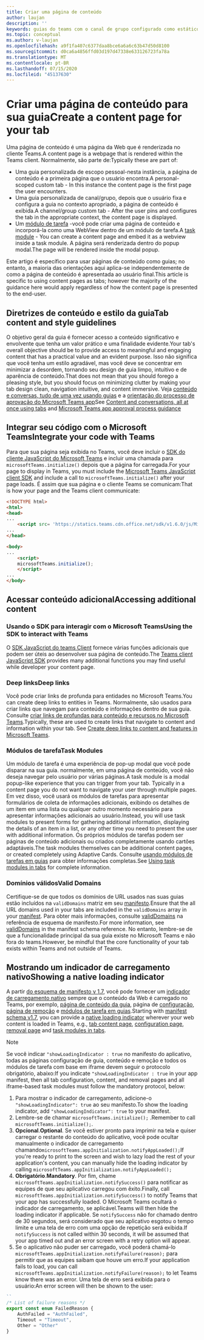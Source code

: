 ```yaml
---
title: Criar uma página de conteúdo
author: laujan
description: ''
keywords: guias do teams com o canal de grupo configurado como estático
ms.topic: conceptual
ms.author: v-laujan
ms.openlocfilehash: a9f1fa407c6377daa8bce6a6a6c63b47d50d8100
ms.sourcegitcommit: d0ca6a4856ffd03d197d47338e633126723fa78a
ms.translationtype: MT
ms.contentlocale: pt-BR
ms.lasthandoff: 07/15/2020
ms.locfileid: "45137630"
---
```

# <a name="create-a-content-page-for-your-tab"></a><span data-ttu-id="ffc6e-103">Criar uma página de conteúdo para sua guia</span><span class="sxs-lookup"><span data-stu-id="ffc6e-103">Create a content page for your tab</span></span>

<span data-ttu-id="ffc6e-104">Uma página de conteúdo é uma página da Web que é renderizada no cliente Teams.</span><span class="sxs-lookup"><span data-stu-id="ffc6e-104">A content page is a webpage that is rendered within the Teams client.</span></span> <span data-ttu-id="ffc6e-105">Normalmente, são parte de:</span><span class="sxs-lookup"><span data-stu-id="ffc6e-105">Typically these are part of:</span></span>

* <span data-ttu-id="ffc6e-106">Uma guia personalizada de escopo pessoal-nesta instância, a página de conteúdo é a primeira página que o usuário encontra.</span><span class="sxs-lookup"><span data-stu-id="ffc6e-106">A personal-scoped custom tab - In this instance the content page is the first page the user encounters.</span></span>
* <span data-ttu-id="ffc6e-107">Uma guia personalizada de canal/grupo, depois que o usuário fixa e configura a guia no contexto apropriado, a página de conteúdo é exibida.</span><span class="sxs-lookup"><span data-stu-id="ffc6e-107">A channel/group custom tab - After the user pins and configures the tab in the appropriate context, the content page is displayed.</span></span>
* <span data-ttu-id="ffc6e-108">Um [módulo de tarefa](~/task-modules-and-cards/what-are-task-modules.md) -você pode criar uma página de conteúdo e incorporá-la como uma WebView dentro de um módulo de tarefa.</span><span class="sxs-lookup"><span data-stu-id="ffc6e-108">A [task module](~/task-modules-and-cards/what-are-task-modules.md) - You can create a content page and embed it as a webview inside a task module.</span></span> <span data-ttu-id="ffc6e-109">A página será renderizada dentro do popup modal.</span><span class="sxs-lookup"><span data-stu-id="ffc6e-109">The page will be rendered inside the modal popup.</span></span>

<span data-ttu-id="ffc6e-110">Este artigo é específico para usar páginas de conteúdo como guias; no entanto, a maioria das orientações aqui aplica-se independentemente de como a página de conteúdo é apresentada ao usuário final.</span><span class="sxs-lookup"><span data-stu-id="ffc6e-110">This article is specific to using content pages as tabs; however the majority of the guidance here would apply regardless of how the content page is presented to the end-user.</span></span>

## <a name="tab-content-and-style-guidelines"></a><span data-ttu-id="ffc6e-111">Diretrizes de conteúdo e estilo da guia</span><span class="sxs-lookup"><span data-stu-id="ffc6e-111">Tab content and style guidelines</span></span>

<span data-ttu-id="ffc6e-112">O objetivo geral da guia é fornecer acesso a conteúdo significativo e envolvente que tenha um valor prático e uma finalidade evidente.</span><span class="sxs-lookup"><span data-stu-id="ffc6e-112">Your tab's overall objective should be to provide access to meaningful and engaging content that has a practical value and an evident purpose.</span></span> <span data-ttu-id="ffc6e-113">Isso não significa que você tenha um estilo agradável, mas você deve se concentrar em minimizar a desordem, tornando seu design de guia limpo, intuitivo e de aparência de conteúdo.</span><span class="sxs-lookup"><span data-stu-id="ffc6e-113">That does not mean that you should forego a pleasing style, but you should focus on minimizing clutter by making your tab design clean, navigation intuitive, and content immersive.</span></span> <span data-ttu-id="ffc6e-114">Veja [conteúdo e conversas, tudo de uma vez usando guias](~/tabs/design/tabs.md) e a [orientação do processo de aprovação do Microsoft Teams app](~/concepts/deploy-and-publish/appsource/prepare/frequently-failed-cases.md)</span><span class="sxs-lookup"><span data-stu-id="ffc6e-114">See [Content and conversations, all at once using tabs](~/tabs/design/tabs.md) and [Microsoft Teams app approval process guidance](~/concepts/deploy-and-publish/appsource/prepare/frequently-failed-cases.md)</span></span>

## <a name="integrate-your-code-with-teams"></a><span data-ttu-id="ffc6e-115">Integrar seu código com o Microsoft Teams</span><span class="sxs-lookup"><span data-stu-id="ffc6e-115">Integrate your code with Teams</span></span>

<span data-ttu-id="ffc6e-116">Para que sua página seja exibida no Teams, você deve incluir o [SDK do cliente JavaScript do Microsoft Teams](/javascript/api/overview/msteams-client?view=msteams-client-js-latest) e incluir uma chamada para `microsoftTeams.initialize()` depois que a página for carregada.</span><span class="sxs-lookup"><span data-stu-id="ffc6e-116">For your page to display in Teams, you must include the [Microsoft Teams JavaScript client SDK](/javascript/api/overview/msteams-client?view=msteams-client-js-latest) and include a call to `microsoftTeams.initialize()` after your page loads.</span></span> <span data-ttu-id="ffc6e-117">É assim que sua página e o cliente Teams se comunicam:</span><span class="sxs-lookup"><span data-stu-id="ffc6e-117">That is how your page and the Teams client communicate:</span></span>

```html
<!DOCTYPE html>
<html>
<head>
...
    <script src= 'https://statics.teams.cdn.office.net/sdk/v1.6.0/js/MicrosoftTeams.min.js'></script>
...
</head>

<body>
...
    <script>
    microsoftTeams.initialize();
    </script>
...
</body>
```

## <a name="accessing-additional-content"></a><span data-ttu-id="ffc6e-118">Acessar conteúdo adicional</span><span class="sxs-lookup"><span data-stu-id="ffc6e-118">Accessing additional content</span></span>

### <a name="using-the-sdk-to-interact-with-teams"></a><span data-ttu-id="ffc6e-119">Usando o SDK para interagir com o Microsoft Teams</span><span class="sxs-lookup"><span data-stu-id="ffc6e-119">Using the SDK to interact with Teams</span></span>

<span data-ttu-id="ffc6e-120">O [SDK JavaScript do teams Client](~/tabs/how-to/using-teams-client-sdk.md) fornece várias funções adicionais que podem ser úteis ao desenvolver sua página de conteúdo.</span><span class="sxs-lookup"><span data-stu-id="ffc6e-120">The [Teams client JavaScript SDK](~/tabs/how-to/using-teams-client-sdk.md) provides many additional functions you may find useful while developer your content page.</span></span>

### <a name="deep-links"></a><span data-ttu-id="ffc6e-121">Deep links</span><span class="sxs-lookup"><span data-stu-id="ffc6e-121">Deep links</span></span>

<span data-ttu-id="ffc6e-122">Você pode criar links de profunda para entidades no Microsoft Teams.</span><span class="sxs-lookup"><span data-stu-id="ffc6e-122">You can create deep links to entities in Teams.</span></span> <span data-ttu-id="ffc6e-123">Normalmente, são usados para criar links que navegam para conteúdo e informações dentro de sua guia. Consulte [criar links de profundas para conteúdo e recursos no Microsoft Teams](~/concepts/build-and-test/deep-links.md).</span><span class="sxs-lookup"><span data-stu-id="ffc6e-123">Typically, these are used to create links that navigate to content and information within your tab. See [Create deep links to content and features in Microsoft Teams](~/concepts/build-and-test/deep-links.md).</span></span>

### <a name="task-modules"></a><span data-ttu-id="ffc6e-124">Módulos de tarefa</span><span class="sxs-lookup"><span data-stu-id="ffc6e-124">Task Modules</span></span>

<span data-ttu-id="ffc6e-125">Um módulo de tarefa é uma experiência de pop-up modal que você pode disparar na sua guia. normalmente, em uma página de conteúdo, você não deseja navegar pelo usuário por várias páginas.</span><span class="sxs-lookup"><span data-stu-id="ffc6e-125">A task module is a modal popup-like experience that you can trigger from your tab. Typically in a content page you do not want to navigate your user through multiple pages.</span></span> <span data-ttu-id="ffc6e-126">Em vez disso, você usará os módulos de tarefas para apresentar formulários de coleta de informações adicionais, exibindo os detalhes de um item em uma lista ou qualquer outro momento necessário para apresentar informações adicionais ao usuário.</span><span class="sxs-lookup"><span data-stu-id="ffc6e-126">Instead, you will use task modules to present forms for gathering additional information, displaying the details of an item in a list, or any other time you need to present the user with additional information.</span></span> <span data-ttu-id="ffc6e-127">Os próprios módulos de tarefas podem ser páginas de conteúdo adicionais ou criados completamente usando cartões adaptáveis.</span><span class="sxs-lookup"><span data-stu-id="ffc6e-127">The task modules themselves can be additional content pages, or created completely using Adaptive Cards.</span></span> <span data-ttu-id="ffc6e-128">Consulte [usando módulos de tarefas em guias](~/task-modules-and-cards/task-modules/task-modules-tabs.md) para obter informações completas.</span><span class="sxs-lookup"><span data-stu-id="ffc6e-128">See [Using task modules in tabs](~/task-modules-and-cards/task-modules/task-modules-tabs.md) for complete information.</span></span>

### <a name="valid-domains"></a><span data-ttu-id="ffc6e-129">Domínios válidos</span><span class="sxs-lookup"><span data-stu-id="ffc6e-129">Valid Domains</span></span>

<span data-ttu-id="ffc6e-130">Certifique-se de que todos os domínios de URL usados nas suas guias estão incluídos na `validDomains` matriz em seu [manifesto](~/concepts/build-and-test/apps-package.md).</span><span class="sxs-lookup"><span data-stu-id="ffc6e-130">Ensure that the all URL domains used in your tabs are included in the `validDomains` array in your [manifest](~/concepts/build-and-test/apps-package.md).</span></span> <span data-ttu-id="ffc6e-131">Para obter mais informações, consulte [validDomains](~/resources/schema/manifest-schema.md#validdomains) na referência de esquema de manifesto.</span><span class="sxs-lookup"><span data-stu-id="ffc6e-131">For more information, see [validDomains](~/resources/schema/manifest-schema.md#validdomains) in the manifest schema reference.</span></span> <span data-ttu-id="ffc6e-132">No entanto, lembre-se de que a funcionalidade principal da sua guia existe no Microsoft Teams e não fora do teams.</span><span class="sxs-lookup"><span data-stu-id="ffc6e-132">However, be mindful that the core functionality of your tab exists within Teams and not outside of Teams.</span></span>

## <a name="showing-a-native-loading-indicator"></a><span data-ttu-id="ffc6e-133">Mostrando um indicador de carregamento nativo</span><span class="sxs-lookup"><span data-stu-id="ffc6e-133">Showing a native loading indicator</span></span>

<span data-ttu-id="ffc6e-134">A partir [do esquema de manifesto v 1.7](../../../resources/schema/manifest-schema.md), você pode fornecer um [indicador de carregamento nativo](../../../resources/schema/manifest-schema.md#showloadingindicator) sempre que o conteúdo da Web é carregado no Teams, por exemplo, [página de conteúdo da guia](#integrate-your-code-with-teams), página de [configuração](configuration-page.md), [página de remoção](removal-page.md) e [módulos de tarefa em guias](../../../task-modules-and-cards/task-modules/task-modules-tabs.md).</span><span class="sxs-lookup"><span data-stu-id="ffc6e-134">Starting with [manifest schema v1.7](../../../resources/schema/manifest-schema.md), you can provide a [native loading indicator](../../../resources/schema/manifest-schema.md#showloadingindicator) wherever your web content is loaded in Teams, e.g., [tab content page](#integrate-your-code-with-teams), [configuration page](configuration-page.md), [removal page](removal-page.md) and [task modules in tabs](../../../task-modules-and-cards/task-modules/task-modules-tabs.md).</span></span>

> [!NOTE]
> <span data-ttu-id="ffc6e-135">Se você indicar `"showLoadingIndicator : true` no manifesto do aplicativo, todas as páginas configuração de guia, conteúdo e remoção e todos os módulos de tarefa com base em iframe devem seguir o protocolo obrigatório, abaixo:</span><span class="sxs-lookup"><span data-stu-id="ffc6e-135">If you indicate  `"showLoadingIndicator : true`  in your app manifest, then all tab configuration, content, and removal pages and all iframe-based task modules must follow the mandatory protocol, below:</span></span>

1. <span data-ttu-id="ffc6e-136">Para mostrar o indicador de carregamento, adicione-o `"showLoadingIndicator": true` ao seu manifesto.</span><span class="sxs-lookup"><span data-stu-id="ffc6e-136">To show the loading indicator, add `"showLoadingIndicator": true` to your manifest.</span></span> 
2. <span data-ttu-id="ffc6e-137">Lembre-se de chamar `microsoftTeams.initialize();` .</span><span class="sxs-lookup"><span data-stu-id="ffc6e-137">Remember to call `microsoftTeams.initialize();`.</span></span>
3. <span data-ttu-id="ffc6e-138">**Opcional**.</span><span class="sxs-lookup"><span data-stu-id="ffc6e-138">**Optional**.</span></span> <span data-ttu-id="ffc6e-139">Se você estiver pronto para imprimir na tela e quiser carregar o restante do conteúdo do aplicativo, você pode ocultar manualmente o indicador de carregamento chamando`microsoftTeams.appInitialization.notifyAppLoaded();`</span><span class="sxs-lookup"><span data-stu-id="ffc6e-139">If you're ready to print to the screen and wish to lazy load the rest of your application's content, you can manually hide the loading indicator by calling `microsoftTeams.appInitialization.notifyAppLoaded();`</span></span>
4. <span data-ttu-id="ffc6e-140">**Obrigatório**.</span><span class="sxs-lookup"><span data-stu-id="ffc6e-140">**Mandatory**.</span></span> <span data-ttu-id="ffc6e-141">Por fim, chame `microsoftTeams.appInitialization.notifySuccess()` para notificar as equipes de que seu aplicativo carregou com êxito.</span><span class="sxs-lookup"><span data-stu-id="ffc6e-141">Finally, call `microsoftTeams.appInitialization.notifySuccess()` to notify Teams that your app has successfully loaded.</span></span> <span data-ttu-id="ffc6e-142">O Microsoft Teams ocultará o indicador de carregamento, se aplicável.</span><span class="sxs-lookup"><span data-stu-id="ffc6e-142">Teams will then hide the loading indicator if applicable.</span></span> <span data-ttu-id="ffc6e-143">Se `notifySuccess` não for chamado dentro de 30 segundos, será considerado que seu aplicativo esgotou o tempo limite e uma tela de erro com uma opção de repetição será exibida.</span><span class="sxs-lookup"><span data-stu-id="ffc6e-143">If  `notifySuccess`  is not called within 30 seconds, it will be assumed that your app timed out and an error screen with a retry option will appear.</span></span>
5. <span data-ttu-id="ffc6e-144">Se o aplicativo não puder ser carregado, você poderá chamá-lo `microsoftTeams.appInitialization.notifyFailure(reason);` para permitir que as equipes saibam que houve um erro.</span><span class="sxs-lookup"><span data-stu-id="ffc6e-144">If your application fails to load, you can call `microsoftTeams.appInitialization.notifyFailure(reason);` to let Teams know there was an error.</span></span> <span data-ttu-id="ffc6e-145">Uma tela de erro será exibida para o usuário:</span><span class="sxs-lookup"><span data-stu-id="ffc6e-145">An error screen will then be shown to the user:</span></span>

```typescript
``
/* List of failure reasons */
export const enum FailedReason {
    AuthFailed = "AuthFailed",
    Timeout = "Timeout",
    Other = "Other"
}
```
>